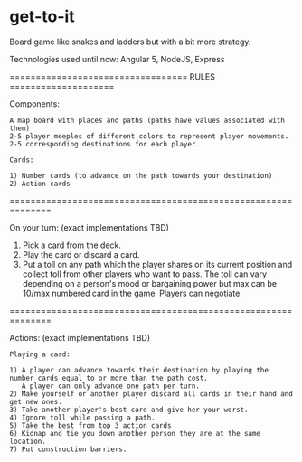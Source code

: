 # get-to-it
Board game like snakes and ladders but with a bit more strategy.

Technologies used until now: Angular 5, NodeJS, Express




================================== RULES ====================


Components:

	A map board with places and paths (paths have values associated with them)
	2-5 player meeples of different colors to represent player movements.
	2-5 corresponding destinations for each player.

	Cards:

	1) Number cards (to advance on the path towards your destination)
	2) Action cards


==============================================================

On your turn: (exact implementations TBD)

1) Pick a card from the deck.
2) Play the card or discard a card.
3) Put a toll on any path which the player shares on its current position and collect toll from other players who want to pass. The toll can vary depending on a person's mood or bargaining power but max can be 10/max numbered card in the game. Players can negotiate.

==============================================================

Actions: (exact implementations TBD)

	Playing a card:

	1) A player can advance towards their destination by playing the number cards equal to or more than the path cost.
	   A player can only advance one path per turn.
	2) Make yourself or another player discard all cards in their hand and get new ones.
	3) Take another player's best card and give her your worst.
	4) Ignore toll while passing a path.
	5) Take the best from top 3 action cards
	6) Kidnap and tie you down another person they are at the same location.
	7) Put construction barriers.


